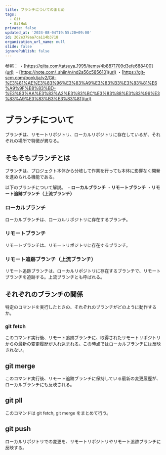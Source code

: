 ```yaml
---
title: ブランチについてのまとめ
tags:
  - Git
  - GitHub
private: false
updated_at: '2024-08-04T19:55:20+09:00'
id: 262e379aa7ca114b3718
organization_url_name: null
slide: false
ignorePublish: false
---
```

参照：
・[https://qiita.com/tatsuya_1995/items/4b8871709d3efe688400](url)
・[https://note.com/_shiin/n/nd2a56c585610](url)
・[https://git-scm.com/book/ja/v2/Git-%E3%81%AE%E3%83%96%E3%83%A9%E3%83%B3%E3%83%81%E6%A9%9F%E8%83%BD-%E3%83%AA%E3%83%A2%E3%83%BC%E3%83%88%E3%83%96%E3%83%A9%E3%83%B3%E3%83%81](url)


# ブランチについて
ブランチは、リモートリポジトリ、ローカルリポジトリに存在しているが、それぞれの場所で特徴が異なる。

## そもそもブランチとは
ブランチは、プロジェクト本体から分岐して作業を行っても本体に影響なく開発を進められる機能である。

以下のブランチについて解説。
・<strong>ローカルブランチ</strong>
・<strong>リモートブランチ</strong>
・<strong>リモート追跡ブランチ（上流ブランチ）</strong>

### ローカルブランチ
ローカルブランチは、ローカルリポジトリに存在するブランチ。

### リモートブランチ
リモートブランチは、リモートリポジトリに存在するブランチ。

### リモート追跡ブランチ（上流ブランチ）
リモート追跡ブランチは、ローカルリポジトリに存在するブランチで、リモートブランチを追跡する。上流ブランチとも呼ばれる。

## それぞれのブランチの関係
特定のコマンドを実行したときの、それぞれのブランチがどのように動作するか。

### git fetch
このコマンド実行後、リモート追跡ブランチに、取得されたリモートリポジトリからの最新の変更履歴が入れ込まれる。この時点ではローカルブランチには反映されない。

## git merge
このコマンド実行後、リモート追跡ブランチに保持している最新の変更履歴が、ローカルブランチにも反映される。

## git pll
このコマンドは git fetch, git merge をまとめて行う。

## git push
ローカルリポジトリでの変更を、リモートリポジトリやリモート追跡ブランチに反映する。

